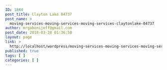 ```yaml
---
ID: 1844
post_title: Clayton Lake 04737
post_name: >
  moving-services-moving-services-moving-services-claytonlake-04737
author: mrgabonijeff@gmail.com
post_date: 2018-03-28 01:36:50
layout: page
link: >
  http://localhost/wordpress/moving-services-moving-services-moving-services-claytonlake-04737/
published: true
tags: [ ]
categories: [ ]
---
```

